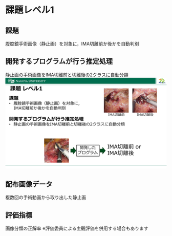 # 課題レベル1

## 課題
腹腔鏡手術画像（静止画）を対象に，IMA切離前か後かを自動判別

## 開発するプログラムが行う推定処理
静止画の手術画像をIMA切離前と切離後の2クラスに自動分類
![課題など](level1_kadai.png)

## 配布画像データ
複数回の手術動画から取り出した静止画

## 評価指標
画像分類の正解率
※評価委員による主観評価を併用する場合もあります
